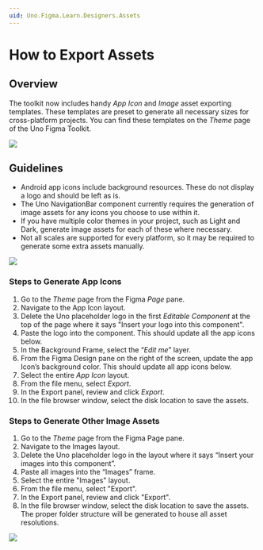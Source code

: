 ```yaml
---
uid: Uno.Figma.Learn.Designers.Assets
---
```


# How to Export Assets

## Overview

The toolkit now includes handy *App Icon* and *Image* asset exporting templates. These templates are preset to generate all necessary sizes for cross-platform projects. You can find these templates on the *Theme* page of the Uno Figma Toolkit.

![](assets/export-overview.png)

## Guidelines

- Android app icons include background resources. These do not display a logo and should be left as is.
- The Uno NavigationBar component currently requires the generation of image assets for any icons you choose to use within it.
- If you have multiple color themes in your project, such as Light and Dark, generate image assets for each of these where necessary.
- Not all scales are supported for every platform, so it may be required to generate some extra assets manually.

![](assets/export-naming.png)

### Steps to Generate App Icons

1. Go to the *Theme* page from the Figma *Page* pane.
2. Navigate to the App Icon layout.
3. Delete the Uno placeholder logo in the first *Editable Component* at the top of the page where it says "Insert your logo into this component".
4. Paste the logo into the component. This should update all the app icons below.
5. In the Background Frame, select the “*Edit me*” layer.
6. From the Figma Design pane on the right of the screen, update the app Icon’s background color. This should update all app icons below.
7. Select the entire *App Icon* layout.
8. From the file menu, select *Export*.
9. In the Export panel, review and click *Export*.
10. In the file browser window, select the disk location to save the assets.

### Steps to Generate Other Image Assets

1. Go to the *Theme* page from the Figma Page pane.
2. Navigate to the Images layout.
3. Delete the Uno placeholder logo in the layout where it says “Insert your images into this component”.
4. Paste all images into the “Images” frame.
5. Select the entire "Images" layout.
6. From the file menu, select "Export".
7. In the Export panel, review and click "Export".
8. In the file browser window, select the disk location to save the assets. The proper folder structure will be generated to house all asset resolutions.

![](assets/export-window.png)

